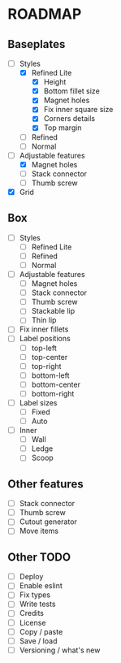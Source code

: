 # ROADMAP

## Baseplates
- [ ] Styles
  - [x] Refined Lite
    - [x] Height 
    - [x] Bottom fillet size
    - [x] Magnet holes
    - [x] Fix inner square size
    - [x] Corners details
    - [x] Top margin
  - [ ] Refined
  - [ ] Normal
- [ ] Adjustable features
  - [x] Magnet holes
  - [ ] Stack connector
  - [ ] Thumb screw
- [x] Grid

## Box
- [ ] Styles
  - [ ] Refined Lite
  - [ ] Refined
  - [ ] Normal
- [ ] Adjustable features
  - [ ] Magnet holes
  - [ ] Stack connector
  - [ ] Thumb screw
  - [ ] Stackable lip
  - [ ] Thin lip
- [ ] Fix inner fillets
- [ ] Label positions
  - [ ] top-left
  - [ ] top-center
  - [ ] top-right
  - [ ] bottom-left
  - [ ] bottom-center
  - [ ] bottom-right
- [ ] Label sizes
  - [ ] Fixed
  - [ ] Auto
- [ ] Inner
  - [ ] Wall
  - [ ] Ledge
  - [ ] Scoop

## Other features
- [ ] Stack connector
- [ ] Thumb screw
- [ ] Cutout generator
- [ ] Move items

## Other TODO
- [ ] Deploy
- [ ] Enable eslint
- [ ] Fix types
- [ ] Write tests
- [ ] Credits
- [ ] License
- [ ] Copy / paste
- [ ] Save / load
- [ ] Versioning / what's new